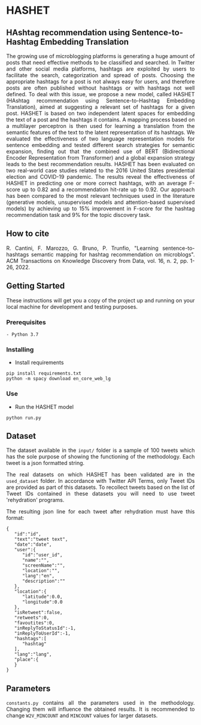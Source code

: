 # HASHET
## HAshtag recommendation using Sentence-to-Hashtag Embedding Translation
<div style="text-align: justify">
The growing use of microblogging platforms is generating a huge amount of posts that need effective methods to be classified and searched. In Twitter and other social media platforms, hashtags are exploited by users to facilitate the search, categorization and spread of posts. Choosing the appropriate hashtags for a post is not always easy for users, and therefore posts are often published without hashtags or with hashtags not well defined. To deal with this issue, we propose a new model, called HASHET (HAshtag recommendation using Sentence-to-Hashtag Embedding Translation), aimed at suggesting a relevant set of hashtags for a given post. HASHET is based on two independent latent spaces for embedding the text of a post and the hashtags it contains. A mapping process based on a multilayer perceptron is then used for learning a translation from the semantic features of the text to the latent representation of its hashtags. We evaluated the effectiveness of two language representation models for sentence embedding and tested different search strategies for semantic expansion, finding out that the combined use of BERT (Bidirectional Encoder Representation from Transformer) and a global expansion strategy leads to the best recommendation results.
HASHET has been evaluated on two real-world case studies related to the 2016 United States presidential election and COVID-19 pandemic.
The results reveal the effectiveness of HASHET in predicting one or more correct hashtags, with an average F-score up to 0.82 and a recommendation hit-rate up to 0.92.
Our approach has been compared to the most relevant techniques used in the literature (generative models, unsupervised models and attention-based supervised models) by achieving up to 15% improvement in F-score for the hashtag recommendation task and 9% for the topic discovery task.

## How to cite
R. Cantini, F. Marozzo, G. Bruno, P. Trunfio, "Learning sentence-to-hashtags semantic mapping for hashtag recommendation on microblogs". ACM Transactions on Knowledge Discovery from Data, vol. 16, n. 2, pp. 1-26, 2022.

## Getting Started

These instructions will get you a copy of the project up and running on your local machine for development and 
testing purposes.

### Prerequisites

```
- Python 3.7
```

### Installing
- Install requirements
```
pip install requirements.txt 
python -m spacy download en_core_web_lg
```
### Use
- Run the HASHET model
```
python run.py
```

## Dataset

The dataset available in the `input/` folder is a sample of 100 tweets which has the sole purpose of showing 
the functioning of the methodology. Each tweet is a json formatted string.

The real datasets on which HASHET has been validated are in the `used_dataset` folder.
In accordance with Twitter API Terms, only Tweet IDs are provided as part of this datasets. 
To recollect tweets based on the list of Tweet IDs contained in these datasets you will need to use tweet 
'rehydration' programs.

The resulting json line for each tweet after rehydration must have this format:
```
{
   "id":"id",
   "text":"tweet text",
   "date":"date",
   "user":{
      "id":"user_id",
      "name":"",
      "screenName":"",
      "location":"",
      "lang":"en",
      "description":""
   },
   "location":{
      "latitude":0.0,
      "longitude":0.0
   },
   "isRetweet":false,
   "retweets":0,
   "favoutites":0,
   "inReplyToStatusId":-1,
   "inReplyToUserId":-1,
   "hashtags":[
      "hashtag"
   ],
   "lang":"lang",
   "place":{      
   }
}
```

## Parameters
`constants.py` contains all the parameters used in the methodology. Changing them will influence the obtained results.
It is recommended to change `W2V_MINCOUNT` and `MINCOUNT` values for larger datasets.

</div>
